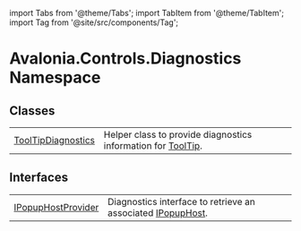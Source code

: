 import Tabs from '@theme/Tabs'; 
import TabItem from '@theme/TabItem'; 
import Tag from '@site/src/components/Tag'; 

# Avalonia.Controls.Diagnostics Namespace






## Classes
<table>
<tr>
<td><a href="T_Avalonia_Controls_Diagnostics_ToolTipDiagnostics">ToolTipDiagnostics</a></td>
<td>Helper class to provide diagnostics information for <a href="T_Avalonia_Controls_ToolTip">ToolTip</a>.</td>
</tr>
</table>

## Interfaces
<table>
<tr>
<td><a href="T_Avalonia_Controls_Diagnostics_IPopupHostProvider">IPopupHostProvider</a></td>
<td>Diagnostics interface to retrieve an associated <a href="T_Avalonia_Controls_Primitives_IPopupHost">IPopupHost</a>.</td>
</tr>
</table>